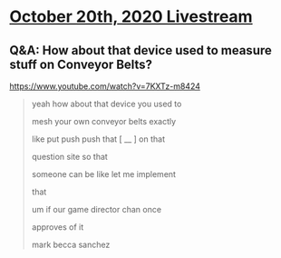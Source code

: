 # [October 20th, 2020 Livestream](../2020-10-20.md)
## Q&A: How about that device used to measure stuff on Conveyor Belts?
https://www.youtube.com/watch?v=7KXTz-m8424
> yeah how about that device you used to
>
> mesh your own conveyor belts exactly
>
> like put push push that [ __ ] on that
>
> question site so that
>
> someone can be like let me implement
>
> that
>
> um if our game director chan once
>
> approves of it
>
> mark becca sanchez
>
